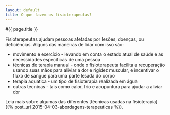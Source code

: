 ```yaml
---
layout: default
title: O que fazem os fisioterapeutas?
---
```


#{{ page.title }}

Fisioterapeutas ajudam pessoas afetadas por lesões, doenças, ou deficiências. Alguns das maneiras de lidar com isso são:

* movimento e exercício - levando em conta o estado atual de saúde e as necessidades específicas de uma pessoa
* técnicas de terapia manual - onde o fisioterapeuta facilita a recuperação usando suas mãos para aliviar a dor e rigidez muscular, e incentivar o fluxo de sangue para uma parte lesada do corpo
* terapia aquática - um tipo de fisioterapia realizada em água
* outras técnicas - tais como calor, frio e acupuntura para ajudar a aliviar dor

Leia mais sobre algumas das diferentes [técnicas usadas na fisioterapia]({% post_url 2015-04-03-abordagens-terapeuticas %}).

